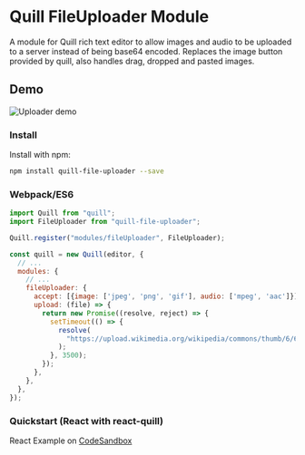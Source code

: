 # Quill FileUploader Module

A module for Quill rich text editor to allow images and audio to be uploaded to a server instead of being base64 encoded. Replaces the image button provided by quill, also handles drag, dropped and pasted images.

## Demo

![Uploader demo](/static/quill-example.gif)

### Install

Install with npm:

```bash
npm install quill-file-uploader --save
```

### Webpack/ES6

```javascript
import Quill from "quill";
import FileUploader from "quill-file-uploader";

Quill.register("modules/fileUploader", FileUploader);

const quill = new Quill(editor, {
  // ...
  modules: {
    // ...
    fileUploader: {
      accept: [{image: ['jpeg', 'png', 'gif'], audio: ['mpeg', 'aac']}],
      upload: (file) => {
        return new Promise((resolve, reject) => {
          setTimeout(() => {
            resolve(
              "https://upload.wikimedia.org/wikipedia/commons/thumb/6/6a/JavaScript-logo.png/480px-JavaScript-logo.png"
            );
          }, 3500);
        });
      },
    },
  },
});
```

### Quickstart (React with react-quill)

React Example on [CodeSandbox](https://codesandbox.io/s/react-quill-demo-forked-03wwzc?file=/src/editor.js)
